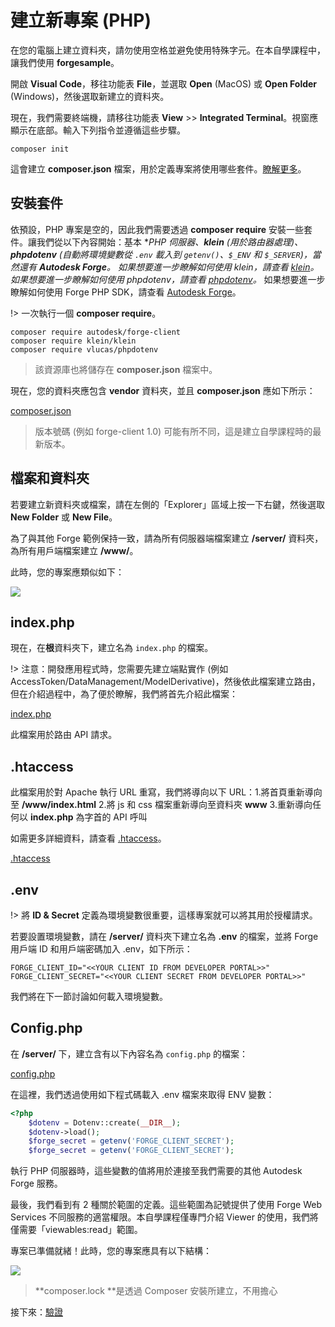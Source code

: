 # 建立新專案 (PHP)

在您的電腦上建立資料夾，請勿使用空格並避免使用特殊字元。在本自學課程中，讓我們使用 **forgesample**。

開啟 **Visual Code**，移往功能表 **File**，並選取 **Open** (MacOS) 或 **Open Folder** (Windows)，然後選取新建立的資料夾。

現在，我們需要終端機，請移往功能表 **View** >> **Integrated Terminal**。視窗應顯示在底部。輸入下列指令並遵循這些步驟。

```
composer init
```

這會建立 **composer.json** 檔案，用於定義專案將使用哪些套件。[瞭解更多](https://getcomposer.org/doc/04-schema.md)。

## 安裝套件

依預設，PHP 專案是空的，因此我們需要透過 **composer require** 安裝一些套件。讓我們從以下內容開始：基本 **PHP **伺服器、**klein** (用於路由器處理)、**phpdotenv** (自動將環境變數從 `.env` 載入到 `getenv()`、`$_ENV` 和 `$_SERVER`)，當然還有 **Autodesk Forge**。* 如果想要進一步瞭解如何使用 klein，請查看 [klein](https://packagist.org/packages/klein/klein)。* 如果想要進一步瞭解如何使用 phpdotenv，請查看 [phpdotenv](https://packagist.org/packages/vlucas/phpdotenv)。* 如果想要進一步瞭解如何使用 Forge PHP SDK，請查看 [Autodesk Forge](https://packagist.org/packages/autodesk/forge-client)。


!> 一次執行一個 **composer require**。

```
composer require autodesk/forge-client
composer require klein/klein
composer require vlucas/phpdotenv
```

> 該資源庫也將儲存在 **composer.json** 檔案中。

現在，您的資料夾應包含 **vendor** 資料夾，並且 **composer.json** 應如下所示：

[composer.json](_snippets/viewmodels/php/composer.json ':include :type=code json')

> 版本號碼 (例如 forge-client 1.0) 可能有所不同，這是建立自學課程時的最新版本。

## 檔案和資料夾

若要建立新資料夾或檔案，請在左側的「Explorer」區域上按一下右鍵，然後選取 **New Folder** 或 **New File**。

為了與其他 Forge 範例保持一致，請為所有伺服器端檔案建立 **/server/** 資料夾，為所有用戶端檔案建立 **/www/**。

此時，您的專案應類似如下：

![](_media/php/vs_code_explorer.png)


## index.php

現在，在**根**資料夾下，建立名為 `index.php` 的檔案。

!> 注意：開發應用程式時，您需要先建立端點實作 (例如 AccessToken/DataManagement/ModelDerivative)，然後依此檔案建立路由，但在介紹過程中，為了便於瞭解，我們將首先介紹此檔案：

[index.php](_snippets/viewmodels/php/index.php ':include :type=code php')

此檔案用於路由 API 請求。


## .htaccess
此檔案用於對 Apache 執行 URL 重寫，我們將導向以下 URL：1\.將首頁重新導向至 **/www/index.html** 2.將 js 和 css 檔案重新導向至資料夾 **www** 3.重新導向任何以 **index.php** 為字首的 API 呼叫

如需更多詳細資料，請查看 [.htaccess](https://httpd.apache.org/docs/2.4/howto/htaccess.html)。

[.htaccess](_snippets/viewmodels/php/_htaccess ':include :type=xml')

## .env

!> 將 **ID & Secret** 定義為環境變數很重要，這樣專案就可以將其用於授權請求。

若要設置環境變數，請在 **/server/** 資料夾下建立名為 **.env** 的檔案，並將 Forge 用戶端 ID 和用戶端密碼加入 .env，如下所示：

    FORGE_CLIENT_ID="<<YOUR CLIENT ID FROM DEVELOPER PORTAL>>"
    FORGE_CLIENT_SECRET="<<YOUR CLIENT SECRET FROM DEVELOPER PORTAL>>"

我們將在下一節討論如何載入環境變數。

## Config.php

在 **/server/** 下，建立含有以下內容名為 `config.php` 的檔案：

[config.php](_snippets/viewmodels/php/config.php ':include :type=code php')

在這裡，我們透過使用如下程式碼載入 .env 檔案來取得 ENV 變數：

```php
<?php
    $dotenv = Dotenv::create(__DIR__);
    $dotenv->load();
    $forge_secret = getenv('FORGE_CLIENT_SECRET');
    $forge_secret = getenv('FORGE_CLIENT_SECRET');
```

執行 PHP 伺服器時，這些變數的值將用於連接至我們需要的其他 Autodesk Forge 服務。

最後，我們看到有 2 種關於範圍的定義。這些範圍為記號提供了使用 Forge Web Services 不同服務的適當權限。本自學課程僅專門介紹 Viewer 的使用，我們將僅需要「viewables:read」範圍。



專案已準備就緒！此時，您的專案應具有以下結構：

![](_media/php/vs_code_project.png)

> **composer.lock **是透過 Composer 安裝所建立，不用擔心

接下來：[驗證](/zh-TW/oauth/2legged/)